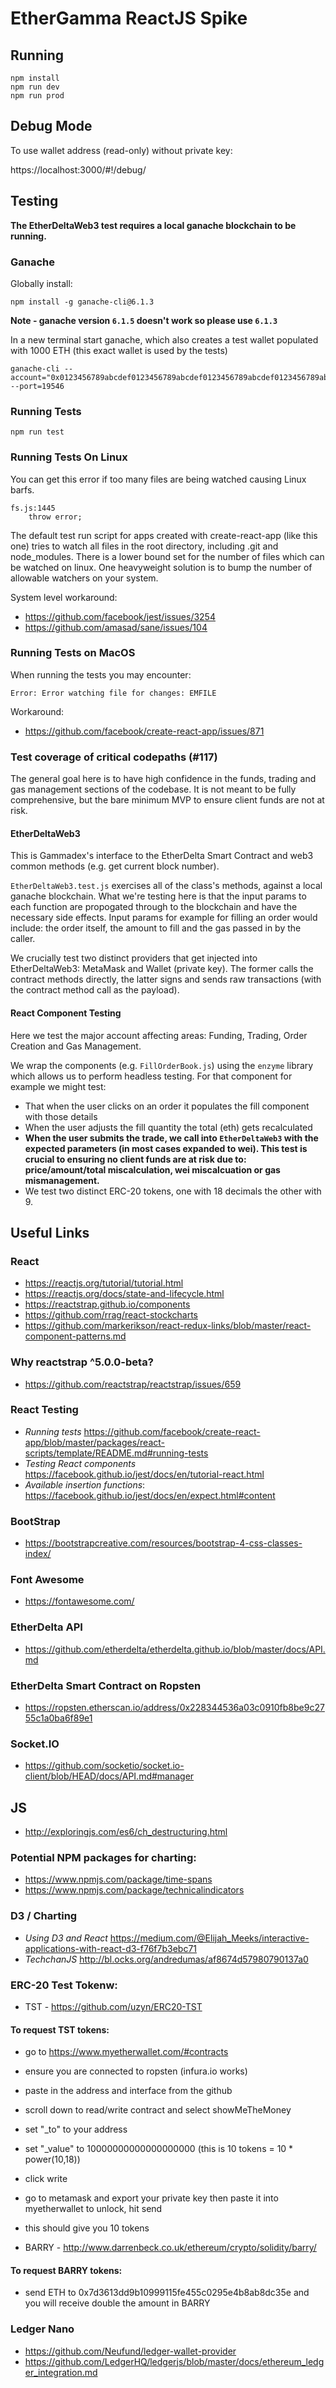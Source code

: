 # EtherGamma ReactJS Spike

## Running

```
npm install
npm run dev
npm run prod
```

## Debug Mode

To use wallet address (read-only) without private key:

https://localhost:3000/#!/debug/ 

## Testing

**The EtherDeltaWeb3 test requires a local ganache blockchain to be running.**

### Ganache

Globally install:

```
npm install -g ganache-cli@6.1.3
```

**Note - ganache version `6.1.5` doesn't work so please use `6.1.3`**

In a new terminal start ganache, which also creates a test wallet populated with 1000 ETH (this exact wallet is used by the tests)

```
ganache-cli --account="0x0123456789abcdef0123456789abcdef0123456789abcdef0123456789abcdef,1000000000000000000000000000" --port=19546
```

### Running Tests

```
npm run test
```

### Running Tests On Linux

You can get this error if too many files are being watched causing Linux barfs. 

```
fs.js:1445
    throw error;
```

The default test run script for apps created with create-react-app (like this one) tries to watch all files in the root directory, including .git and node_modules. 
There is a lower bound set for the number of files which can be watched on linux. One heavyweight solution is to bump the number of allowable watchers on your system.

System level workaround:

* https://github.com/facebook/jest/issues/3254
* https://github.com/amasad/sane/issues/104

### Running Tests on MacOS

When running the tests you may encounter:

```
Error: Error watching file for changes: EMFILE
```

Workaround:

* https://github.com/facebook/create-react-app/issues/871

### Test coverage of critical codepaths (#117)

The general goal here is to have high confidence in the funds, trading and gas management sections of the codebase. It is not meant to be fully comprehensive, but the bare minimum MVP to ensure client funds are not at risk.

#### EtherDeltaWeb3

This is Gammadex's interface to the EtherDelta Smart Contract and web3 common methods (e.g. get current block number).

`EtherDeltaWeb3.test.js` exercises all of the class's methods, against a local ganache blockchain. What we're testing here is that the input params to each function are propogated through to the blockchain and have the necessary side effects. Input params for example for filling an order would include: the order itself, the amount to fill and the gas passed in by the caller.

We crucially test two distinct providers that get injected into EtherDeltaWeb3: MetaMask and Wallet (private key). The former calls the contract methods directly, the latter signs and sends raw transactions (with the contract method call as the payload).

#### React Component Testing

Here we test the major account affecting areas: Funding, Trading, Order Creation and Gas Management.

We wrap the components (e.g. `FillOrderBook.js`) using the `enzyme` library which allows us to perform headless testing. For that component for example we might test:

* That when the user clicks on an order it populates the fill component with those details
* When the user adjusts the fill quantity the total (eth) gets recalculated
* **When the user submits the trade, we call into `EtherDeltaWeb3` with the expected parameters (in most cases expanded to wei). This test is crucial to ensuring no client funds are at risk due to: price/amount/total miscalculation, wei miscalcuation or gas mismanagement.**
* We test two distinct ERC-20 tokens, one with 18 decimals the other with 9.

## Useful Links

### React

* https://reactjs.org/tutorial/tutorial.html
* https://reactjs.org/docs/state-and-lifecycle.html
* https://reactstrap.github.io/components
* https://github.com/rrag/react-stockcharts
* https://github.com/markerikson/react-redux-links/blob/master/react-component-patterns.md

### Why reactstrap ^5.0.0-beta?

* https://github.com/reactstrap/reactstrap/issues/659

### React Testing

* *Running tests* https://github.com/facebook/create-react-app/blob/master/packages/react-scripts/template/README.md#running-tests
* *Testing React components* https://facebook.github.io/jest/docs/en/tutorial-react.html
* *Available insertion functions*: https://facebook.github.io/jest/docs/en/expect.html#content

### BootStrap

* https://bootstrapcreative.com/resources/bootstrap-4-css-classes-index/

### Font Awesome 

* https://fontawesome.com/

### EtherDelta API

* https://github.com/etherdelta/etherdelta.github.io/blob/master/docs/API.md

### EtherDelta Smart Contract on Ropsten

* https://ropsten.etherscan.io/address/0x228344536a03c0910fb8be9c2755c1a0ba6f89e1

### Socket.IO

* https://github.com/socketio/socket.io-client/blob/HEAD/docs/API.md#manager

## JS

* http://exploringjs.com/es6/ch_destructuring.html

### Potential NPM packages for charting:

* https://www.npmjs.com/package/time-spans
* https://www.npmjs.com/package/technicalindicators

### D3 / Charting

* *Using D3 and React* https://medium.com/@Elijah_Meeks/interactive-applications-with-react-d3-f76f7b3ebc71
* *TechchanJS* http://bl.ocks.org/andredumas/af8674d57980790137a0

### ERC-20 Test Tokenw:

* TST - https://github.com/uzyn/ERC20-TST

#### To request TST tokens:

* go to https://www.myetherwallet.com/#contracts
* ensure you are connected to ropsten (infura.io works)
* paste in the address and interface from the github
* scroll down to read/write contract and select showMeTheMoney
* set "_to" to your address
* set "_value" to 10000000000000000000  (this is 10 tokens = 10 * power(10,18))
* click write
* go to metamask and export your private key then paste it into myetherwallet to unlock, hit send
* this should give you 10 tokens

* BARRY - http://www.darrenbeck.co.uk/ethereum/crypto/solidity/barry/

#### To request BARRY tokens:

* send ETH to 0x7d3613dd9b10999115fe455c0295e4b8ab8dc35e and you will receive double the amount in BARRY

### Ledger Nano

* https://github.com/Neufund/ledger-wallet-provider
* https://github.com/LedgerHQ/ledgerjs/blob/master/docs/ethereum_ledger_integration.md
